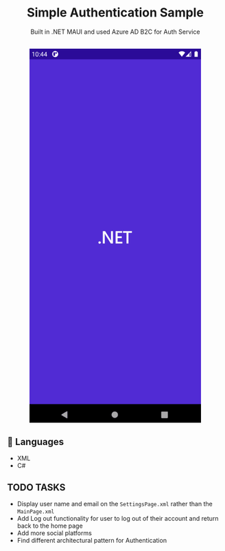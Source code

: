 <h1 align="center">Simple Authentication Sample</h1>

<div align="center">
Built in .NET MAUI and used Azure AD B2C for Auth Service </br></br>
</div>

<p align="center">
    <img width="400" src="./screenshots/Animation.gif">
</p>

## 📂 Languages 
 - XML
 - C#

## TODO TASKS
- Display user name and email on the `SettingsPage.xml` rather than the `MainPage.xml`
- Add Log out functionality for user to log out of their account and return back to the home page
- Add more social platforms 
- Find different architectural pattern for Authentication
